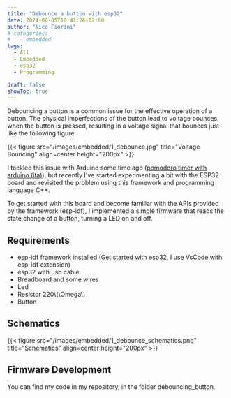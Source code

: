 ```yaml
---
title: "Debounce a button with esp32"
date: 2024-06-05T10:41:26+02:00
author: "Nico Fiorini"
# categories: 
#   - embedded 
tags: 
  - All
  - Embedded 
  - esp32 
  - Programming 

draft: false
showToc: true
---
```


Debouncing a button is a common issue for the effective operation of a button. The physical imperfections of the button lead to voltage bounces when the button is pressed, resulting in a voltage signal that bounces just like the following figure:

{{< figure src="/images/embedded/1_debounce.jpg" title="Voltage Bouncing" align=center height="200px" >}}

I tackled this issue with Arduino some time ago ([pomodoro timer with arduino (ita)](../Tech/03_pomodoro_timer.md)), but recently I've started experimenting a bit with the ESP32 board and revisited the problem using this framework and programming language C++.

To get started with this board and become familiar with the APIs provided by the framework (esp-idf), I implemented a simple firmware that reads the state change of a button, turning a LED on and off.

## Requirements

- esp-idf framework installed ([Get started with esp32](https://docs.espressif.com/projects/esp-idf/en/stable/esp32/get-started/index.html), I use VsCode with esp-idf extension)
- esp32 with usb cable
- Breadboard and some wires
- Led
- Resistor 220\\(\Omega\\)
- Button

## Schematics

{{< figure src="/images/embedded/1_debounce_schematics.png" title="Schematics" align=center height="200px" >}}

## Firmware Development

You can find my code in my repository, in the folder debouncing_button.
